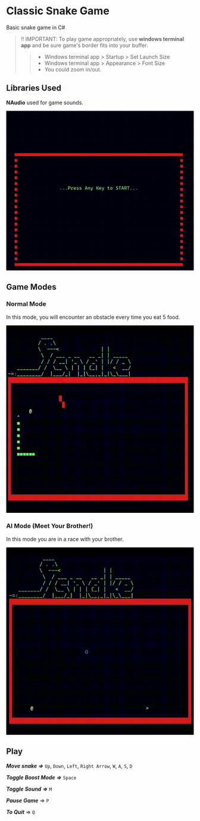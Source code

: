 # Classic Snake Game

Basic snake game in C#

> !! IMPORTANT: To play game appropriately, use **windows terminal app** and be sure game's border fits into your buffer.
>>
>> * Windows terminal app > Startup > Set Launch Size
>> * Windows terminal app > Appearance > Font Size
>> * You could zoom in/out.

## Libraries Used

**NAudio** used for game sounds.

<p align="center">
	<img src="img/snakeGame.gif" />
</p>

## Game Modes

### Normal Mode

In this mode, you will encounter an obstacle every time you eat 5 food.

<p align="center">
	<img src="img/normal_mode.gif" />
</p>

### AI Mode (Meet Your Brother!)

In this mode you are in a race with your brother.

<p align="center">
	<img src="img/snake_mode.gif" />
</p>

## Play

***Move snake*** ***=>*** ``Up``, ``Down``, ``Left``, ``Right Arrow``, ``W``, ``A``, ``S``, ``D``

***Toggle Boost Mode*** ***=>*** ``Space``

***Toggle Sound*** ***=>*** ``M``

***Pause Game*** => ``P``

***To Quit*** => ``Q``
